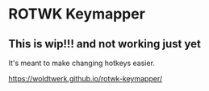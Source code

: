 # ROTWK Keymapper

## This is wip!!! and not working just yet

It's meant to make changing hotkeys easier.

https://woldtwerk.github.io/rotwk-keymapper/
